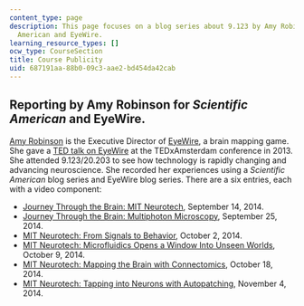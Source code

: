 ```yaml
---
content_type: page
description: This page focuses on a blog series about 9.123 by Amy Robinson for Scientific
  American and EyeWire.
learning_resource_types: []
ocw_type: CourseSection
title: Course Publicity
uid: 687191aa-88b0-09c3-aae2-bd454da42cab
---
```


Reporting by Amy Robinson for _Scientific American_ and EyeWire.
----------------------------------------------------------------

[Amy Robinson](http://amy.world/) is the Executive Director of [EyeWire](http://blog.eyewire.org/about/), a brain mapping game. She gave a [TED talk on EyeWire](https://blog.ted.com/eyewires-creative-director-on-her-ted-experience/) at the TEDxAmsterdam conference in 2013. She attended 9.123/20.203 to see how technology is rapidly changing and advancing neuroscience. She recorded her experiences using a _Scientific American_ blog series and EyeWire blog series. There are a six entries, each with a video component:

*   [Journey Through the Brain: MIT Neurotech](http://blogs.scientificamerican.com/expeditions/2014/09/18/journey-through-the-brain-mit-neurotech/), September 14, 2014.
*   [Journey Through the Brain: Multiphoton Microscopy](http://blogs.scientificamerican.com/expeditions/2014/09/25/journey-through-the-brain-multiphoton-microscopy/), September 25, 2014.
*   [MIT Neurotech: From Signals to Behavior](http://blogs.scientificamerican.com/expeditions/2014/10/02/mit-neurotech-from-signals-to-behavior/), October 2, 2014.
*   [MIT Neurotech: Microfluidics Opens a Window Into Unseen Worlds](http://blogs.scientificamerican.com/expeditions/2014/10/09/mit-neurotech-microfluidics-opens-a-window-into-unseen-worlds/), October 9, 2014.
*   [MIT Neurotech: Mapping the Brain with Connectomics](http://blogs.scientificamerican.com/expeditions/2014/10/18/mit-neurotech-mapping-the-brain-with-connectomics/), October 18, 2014.
*   [MIT Neurotech: Tapping into Neurons with Autopatching](http://blogs.scientificamerican.com/expeditions/2014/11/04/mit-neurotech-tapping-into-neurons-with-autopatching/), November 4, 2014.
